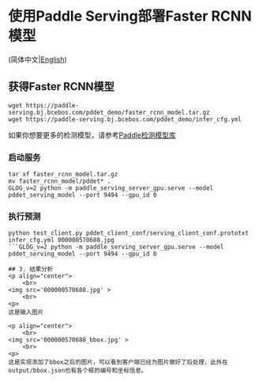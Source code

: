 # 使用Paddle Serving部署Faster RCNN模型

(简体中文|[English](./README.md))

## 获得Faster RCNN模型
```
wget https://paddle-serving.bj.bcebos.com/pddet_demo/faster_rcnn_model.tar.gz
wget https://paddle-serving.bj.bcebos.com/pddet_demo/infer_cfg.yml
```
如果你想要更多的检测模型，请参考[Paddle检测模型库](https://github.com/PaddlePaddle/PaddleDetection/blob/release/0.2/docs/MODEL_ZOO_cn.md)

### 启动服务
```
tar xf faster_rcnn_model.tar.gz
mv faster_rcnn_model/pddet* .
GLOG_v=2 python -m paddle_serving_server_gpu.serve --model pddet_serving_model --port 9494 --gpu_id 0
```

### 执行预测
```
python test_client.py pddet_client_conf/serving_client_conf.prototxt infer_cfg.yml 000000570688.jpg
```GLOG_v=2 python -m paddle_serving_server_gpu.serve --model pddet_serving_model --port 9494 --gpu_id 0

## 3. 结果分析
<p align="center">
    <br>
<img src='000000570688.jpg' >
    <br>
<p>
这是输入图片
  
<p align="center">
    <br>
<img src='000000570688_bbox.jpg' >
    <br>
<p>
这是实现添加了bbox之后的图片，可以看到客户端已经为图片做好了后处理，此外在output/bbox.json也有各个框的编号和坐标信息。
